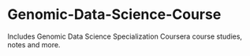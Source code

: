 # Genomic-Data-Science-Course

Includes Genomic Data Science Specialization Coursera course studies, notes and more.

